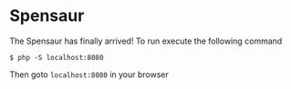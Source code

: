 Spensaur
=======

The Spensaur has finally arrived! To run execute the following command

```
$ php -S localhost:8080
```

Then goto `localhost:8080` in your browser
